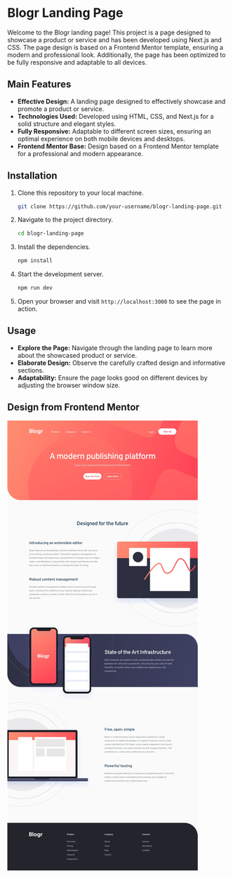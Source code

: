 
# Blogr Landing Page
Welcome to the Blogr landing page! This project is a page designed to showcase a product or service and has been developed using Next.js and CSS. The page design is based on a Frontend Mentor template, ensuring a modern and professional look. Additionally, the page has been optimized to be fully responsive and adaptable to all devices.

## Main Features

- **Effective Design:** A landing page designed to effectively showcase and promote a product or service.
- **Technologies Used:** Developed using HTML, CSS, and Next.js for a solid structure and elegant styles.
- **Fully Responsive:** Adaptable to different screen sizes, ensuring an optimal experience on both mobile devices and desktops.
- **Frontend Mentor Base:** Design based on a Frontend Mentor template for a professional and modern appearance.

## Installation

1. Clone this repository to your local machine.
   ```bash
   git clone https://github.com/your-username/blogr-landing-page.git
   ```
2. Navigate to the project directory.
   ```bash
   cd blogr-landing-page
   ```
3. Install the dependencies.
   ```bash
   npm install
   ```
4. Start the development server.
   ```bash
   npm run dev
   ```
5. Open your browser and visit `http://localhost:3000` to see the page in action.

## Usage

- **Explore the Page:** Navigate through the landing page to learn more about the showcased product or service.
- **Elaborate Design:** Observe the carefully crafted design and informative sections.
- **Adaptability:** Ensure the page looks good on different devices by adjusting the browser window size.

## Design from Frontend Mentor
<img src="design/desktop-design.jpg" />